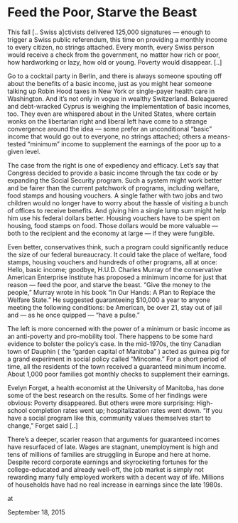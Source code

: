 # Feed the Poor, Starve the Beast
This fall [.. Swiss a]ctivists delivered 125,000 signatures — enough to trigger a Swiss public referendum, this time on providing a monthly income to every citizen, no strings attached. Every month, every Swiss person would receive a check from the government, no matter how rich or poor, how hardworking or lazy, how old or young. Poverty would disappear. [..]

Go to a cocktail party in Berlin, and there is always someone spouting off about the benefits of a basic income, just as you might hear someone talking up Robin Hood taxes in New York or single-payer health care in Washington. And it’s not only in vogue in wealthy Switzerland. Beleaguered and debt-wracked Cyprus is weighing the implementation of basic incomes, too. They even are whispered about in the United States, where certain wonks on the libertarian right and liberal left have come to a strange convergence around the idea — some prefer an unconditional “basic” income that would go out to everyone, no strings attached; others a means-tested “minimum” income to supplement the earnings of the poor up to a given level.

The case from the right is one of expediency and efficacy. Let’s say that Congress decided to provide a basic income through the tax code or by expanding the Social Security program. Such a system might work better and be fairer than the current patchwork of programs, including welfare, food stamps and housing vouchers. A single father with two jobs and two children would no longer have to worry about the hassle of visiting a bunch of offices to receive benefits. And giving him a single lump sum might help him use his federal dollars better. Housing vouchers have to be spent on housing, food stamps on food. Those dollars would be more valuable — both to the recipient and the economy at large — if they were fungible.

Even better, conservatives think, such a program could significantly reduce the size of our federal bureaucracy. It could take the place of welfare, food stamps, housing vouchers and hundreds of other programs, all at once: Hello, basic income; goodbye, H.U.D. Charles Murray of the conservative American Enterprise Institute has proposed a minimum income for just that reason — feed the poor, and starve the beast. “Give the money to the people,” Murray wrote in his book “In Our Hands: A Plan to Replace the Welfare State.” He suggested guaranteeing $10,000 a year to anyone meeting the following conditions: be American, be over 21, stay out of jail and — as he once quipped — “have a pulse.”

The left is more concerned with the power of a minimum or basic income as an anti-poverty and pro-mobility tool. There happens to be some hard evidence to bolster the policy’s case. In the mid-1970s, the tiny Canadian town of Dauphin ( the “garden capital of Manitoba” ) acted as guinea pig for a grand experiment in social policy called “Mincome.” For a short period of time, all the residents of the town received a guaranteed minimum income. About 1,000 poor families got monthly checks to supplement their earnings.

Evelyn Forget, a health economist at the University of Manitoba, has done some of the best research on the results. Some of her findings were obvious: Poverty disappeared. But others were more surprising: High-school completion rates went up; hospitalization rates went down. “If you have a social program like this, community values themselves start to change,” Forget said [..]

There’s a deeper, scarier reason that arguments for guaranteed incomes have resurfaced of late. Wages are stagnant, unemployment is high and tens of millions of families are struggling in Europe and here at home. Despite record corporate earnings and skyrocketing fortunes for the college-educated and already well-off, the job market is simply not rewarding many fully employed workers with a decent way of life. Millions of households have had no real increase in earnings since the late 1980s.







at

September 18, 2015















